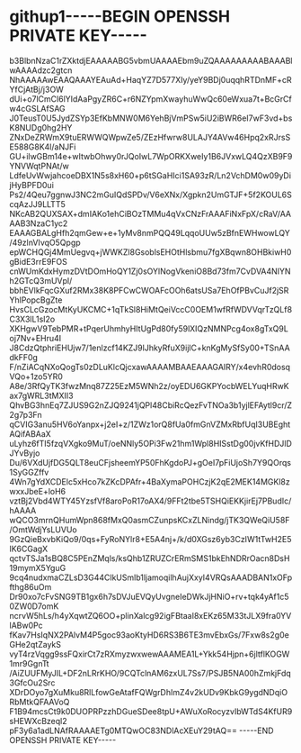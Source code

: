 # githup1-----BEGIN OPENSSH PRIVATE KEY-----
b3BlbnNzaC1rZXktdjEAAAAABG5vbmUAAAAEbm9uZQAAAAAAAAABAAABlwAAAAdzc2gtcn
NhAAAAAwEAAQAAAYEAuAd+HaqYZ7D577XIy/yeY9BDj0uqqhRTDnMF+cRYfCjAtBj/j3OW
dUi+o7lCmCl6lYIdAaPgyZR6C+r6NZYpmXwayhuWwQc60eWxua7t+BcGrCfw4cGSLAfSAG
J0TeusT0U5JydZSYp3EfKbMNW0M6YehBjVmPSw5iU2iBWR6eI7wF3vd+bsK8NUDg0hg2HY
ZNxDeZRWmX9tuERWWQWpwZe5/ZEzHfwrw8ULAJY4AVw46Hpq2xRJrsSE588G8K4l/aNJFi
GU+ilwGBm14e+wItwbOhwy0rJQoIwL7WpORKXweIy1B6JVxwLQ4QzXB9F9YNVWqtPNAt/w
LdfeUvWwjahcoeDBX1N5s8xH60+p6tSGaHIci1SA93zR/Ln2VchDM0w09yDijHyBPFD0ui
Ps2/4Qeu7ggnwJ3NC2mGuIQdSPDv/V6eXNx/Xgpkn2UmGTJF+5f2KOUL6ScqAzJJ9LLTT5
NKcAB2QUXSAX+dmIAKo1ehCiBOzTMMu4qVxCNzFrAAAFiNxFpX/cRaV/AAAAB3NzaC1yc2
EAAAGBALgHfh2qmGew+e+1yMv8nmPQQ49LqqoUUw5zBfnEWHwowLQY/49zlnVIvqO5Qpgp
epWCHQGj4MmUegvq+jWWKZl8GsoblsEHOtHlsbmu7fgXBqwn8OHBkiwH0gBidE3rrE9FOS
cnWUmKdxHymzDVtDOmHoQY1Zj0sOYlNogVkeniO8Bd73fm7CvDVA4NIYNh2GTcQ3mUVpl/
bbhEVlkFqcGXuf2RMx38K8PFCwCWOAFcOOh6atsUSa7EhOfPBvCuJf2jSRYhlPopcBgZte
HvsCLcGzocMtKyUKCMC+1qTkSl8HiMtQeiVccC0OEM1wfRfWDVVqrTzQLf8C3X3lL1sI2o
XKHgwV9TebPMR+tPqerUhmhyHItUgPd80fy59lXIQzNMNPcg4ox8gTxQ9Loj7Nv+EHru4I
J8CdzQtphriEHUjw7/1enlzcf14KZJ9lJhkyRfuX9ijlC+knKgMySfSy00+TSnAAdkFF0g
F/nZiACqNXoQogTs0zDLuKlcQjcxawAAAAMBAAEAAAGAIRY/x4evhR0dosqVQo+1zo5YR0
A8e/3RfQyTK3fwzMnq87Z25EzM5WNh2z/oyEDU6GKPYocbWELYuqHRwKax7gWRL3tMXII3
QhvBG3hnEq7ZJUS9G2nZJQ9241jQPl48CbiRcQezFvTNOa3b1yjlEFAytl9cr/Z2g7p3Fn
qCVIG3anu5HV6oYanpx+j2eI+z/1ZWz1orQ8fUa0fmGnVZMxRbfUqI3UBEghtAQifABAaX
uLyhz6fTI5fzqVXgko9MuT/oeNNly5OPi3Fw21hm1Wpl8HISstDg00jvKfHDJlDJYvByjo
Du/6VXdUjfDG5QLT8euCFjsheemYP50FhKgdoPJ+gOeI7pFiUjoSh7Y9QOrqs1SyGGZffv
4Wn7gYdXCDElc5xHco7kZKcDPAfr+4BaXymaPOHCzjK2qE2MEK14MGKl8zwxxJbeE+loH6
vztBj2Vbd4WTY45YzsfVf8aroPoR17oAX4/9FFt2tbe5TSHQiEKKjirEj7PBudIc/hAAAA
wQCO3mrnQHumWpn868fMxQ0asmCZunpsKCxZLNindg/jTK3QWeQiU58F/OmtWdjYsLUVUo
9GzQieBxvbKiQo9/0qs+FyRoNYlr8+E5A4nj+/k/d0XGsz6yb3CzIW1tTwH2E5lK6CGagX
qctvTSJa1sBQ8C5PEnZMqls/ksQhb1ZRUZCrERmSMS1bkEhNDRrOacn8DsH19mymX5YguG
9cq4nudxmaCZLsD3G44ClkUSmlb1ljamoqilhAujXxyI4VRQsAAADBAN1xOFpfthg86uOm
Dr90xo7cFvSNG9TB1gx6h7sDVJuEVQyUvgneIeDWkJjHNiO+rv+tqk4yAf1c50ZW0D7omK
ncrvW5hLs/h4yXqwtZQ6OO+plinXalcg92igFBtaaI8xEKz65M33tJLX9fra0YVlABw0Pc
fKav7HsIqNX2PAlvM4P5goc93aoKtyHD6RS3B6TE3mvEbxGs/7Fxw8s2g0eGHe2qtZaykS
vyT4rzVqgg9ssFQxirCt7zRXmyzwxwewAAAMEA1L+Ykk54Hjpn+6jltflKOGW1mr9GgnTt
/AiZUUFMyJIL+DF2nLRrKHO/9CQTclnAM6zxUL7Ss7/PSJB5NA00hZmkjFdq3GfcOu2Src
XDrDOyo7gXuMku8RlLfowGeAtafFQWgrDhImZ4v2kUDv9KbkG9ygdNDqiORbMtkQFAAVoQ
F1B94mcsCt9k0DUOPRPzzhDGueSDee8tpU+AWuXoRocyzvIbWTdS4KfUR9sHEWXcBzeql2
pF3y6a1adLNAfRAAAAETg0MTQwOC83NDlAcXEuY29tAQ==
-----END OPENSSH PRIVATE KEY-----
